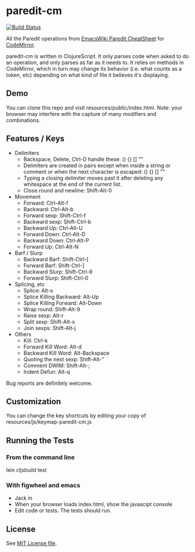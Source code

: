 # paredit-cm

[![Build Status](https://travis-ci.org/achengs/paredit-cm.svg?branch=master)](https://travis-ci.org/achengs/paredit-cm)

All the Paredit operations from [EmacsWiki Paredit CheatSheet](https://emacswiki.org/emacs/PareditCheatsheet) for [CodeMirror](http://codemirror.net/).

paredit-cm is written in ClojureScript. It only parses code when asked to do an operation, and only parses as far as it needs to. It relies on methods in CodeMirror, which in turn may change its behavior (i.e. what counts as a token, etc) depending on what kind of file it believes it's displaying.

## Demo

You can clone this repo and visit resources/public/index.html. Note: your browser may interfere with the capture of many modifiers and combinations.

## Features / Keys

* Delimiters
    * Backspace, Delete, Ctrl-D handle these: () {} [] ""
    * Delimiters are created in pairs except when inside a string or comment or when the next character is escaped: () {} [] ""
    * Typing a closing delimiter moves past it after deleting any whitespace at the end of the current list.
    * Close round and newline: Shift-Alt-0
* Movement
    * Forward: Ctrl-Alt-f
    * Backward: Ctrl-Alt-b
    * Forward sexp: Shift-Ctrl-f
    * Backward sexp: Shift-Ctrl-b
    * Backward Up: Ctrl-Alt-U
    * Forward Down: Ctrl-Alt-D
    * Backward Down: Ctrl-Alt-P
    * Forward Up: Ctrl-Alt-N
* Barf / Slurp
    * Backward Barf: Shift-Ctrl-[
    * Forward Barf: Shift-Ctrl-]
    * Backward Slurp: Shift-Ctrl-9
    * Forward Slurp: Shift-Ctrl-0
* Splicing, etc
    * Splice: Alt-s
    * Splice Killing Backward: Alt-Up
    * Splice Killing Forward: Alt-Down
    * Wrap round: Shift-Alt-9
    * Raise sexp: Alt-r
    * Split sexp: Shift-Alt-s
    * Join sexps: Shift-Alt-j
* Others
    * Kill: Ctrl-k
    * Forward Kill Word: Alt-d
    * Backward Kill Word: Alt-Backspace
    * Quoting the next sexp: Shift-Alt-"
    * Comment DWIM: Shift-Alt-;
    * Indent Defun: Alt-q

Bug reports are definitely welcome.

## Customization

You can change the key shortcuts by editing your copy of
resources/js/keymap-paredit-cm.js

## Running the Tests

### From the command line
lein cljsbuild test

### With figwheel and emacs
* Jack in
* When your browser loads index.html, show the javascipt console
* Edit code or tests. The tests should run.

## License

See [MIT License file](https://github.com/achengs/paredit-cm/blob/master/LICENSE).
